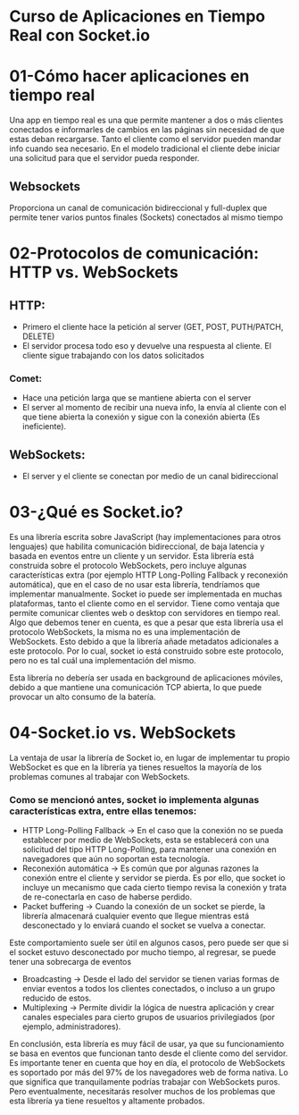 # Curso de Aplicaciones en Tiempo Real con Socket.io
# 01-Cómo hacer aplicaciones en tiempo real
  Una app en tiempo real es una que permite mantener a dos o más clientes conectados e informarles de cambios en las páginas sin necesidad de que estas deban recargarse.
  Tanto el cliente como el servidor pueden mandar info cuando sea necesario.
  En el modelo tradicional el cliente debe iniciar una solicitud para que el servidor pueda responder.
  ## Websockets
  Proporciona un canal de comunicación bidireccional y full-duplex que permite tener varios puntos finales (Sockets) conectados al mismo tiempo
# 02-Protocolos de comunicación: HTTP vs. WebSockets
  ## HTTP:
  - Primero el cliente hace la petición al server (GET, POST, PUTH/PATCH, DELETE)
  - El servidor procesa todo eso y devuelve una respuesta al cliente. El cliente sigue trabajando con los datos solicitados
  ### Comet:
  - Hace una petición larga que se mantiene abierta con el server
  - El server al momento de recibir una nueva info, la envía al cliente con el que tiene abierta la conexión y sigue con la conexión abierta (Es ineficiente).
  ## WebSockets: 
  - El server y el cliente se conectan por medio de un canal bidireccional

# 03-¿Qué es Socket.io?
  Es una librería escrita sobre JavaScript (hay implementaciones para otros lenguajes) que habilita comunicación bidireccional, de baja latencia y basada en eventos entre un cliente y un servidor.
  Esta librería está construida sobre el protocolo WebSockets, pero incluye algunas características extra (por ejemplo HTTP Long-Polling Fallback y reconexión automática), que en el caso de no usar esta librería, tendríamos que implementar manualmente.
  Socket io puede ser implementada en muchas plataformas, tanto el cliente como en el servidor. Tiene como ventaja que permite comunicar clientes web o desktop con servidores en tiempo real.
  Algo que debemos tener en cuenta, es que a pesar que esta librería usa el protocolo WebSockets, la misma no es una implementación de WebSockets. Esto debido a que la librería añade metadatos adicionales a este protocolo. Por lo cual, socket io está construido sobre este protocolo, pero no es tal cuál una implementación del mismo.

  Esta librería no debería ser usada en background de aplicaciones móviles, debido a que mantiene una comunicación TCP abierta, lo que puede provocar un alto consumo de la batería.
# 04-Socket.io vs. WebSockets
  La ventaja de usar la librería de Socket io, en lugar de implementar tu propio WebSocket es que en la librería ya tienes resueltos la mayoría de los problemas comunes al trabajar con WebSockets.
  ### Como se mencionó antes, socket io implementa algunas características extra, entre ellas tenemos:

  - HTTP Long-Polling Fallback → En el caso que la conexión no se pueda establecer por medio de WebSockets, esta se establecerá con una solicitud del tipo HTTP Long-Polling, para mantener una conexión en navegadores que aún no soportan esta tecnología.
  - Reconexión automática → Es común que por algunas razones la conexión entre el cliente y servidor se pierda. Es por ello, que socket io incluye un mecanismo que cada cierto tiempo revisa la conexión y trata de re-conectarla en caso de haberse perdido.
  - Packet buffering → Cuando la conexión de un socket se pierde, la librería almacenará cualquier evento que llegue mientras está desconectado y lo enviará cuando el socket se vuelva a conectar.

  Este comportamiento suele ser útil en algunos casos, pero puede ser que si el socket estuvo desconectado por mucho tiempo, al regresar, se puede tener una sobrecarga de eventos
  
  - Broadcasting → Desde el lado del servidor se tienen varias formas de enviar eventos a todos los clientes conectados, o incluso a un grupo reducido de estos.
  - Multiplexing → Permite dividir la lógica de nuestra aplicación y crear canales especiales para cierto grupos de usuarios privilegiados (por ejemplo, administradores).

  En conclusión, esta librería es muy fácil de usar, ya que su funcionamiento se basa en eventos que funcionan tanto desde el cliente como del servidor.
  Es importante tener en cuenta que hoy en día, el protocolo de WebSockets es soportado por más del 97% de los navegadores web de forma nativa. Lo que significa que tranquilamente podrías trabajar con WebSockets puros.
  Pero eventualmente, necesitarás resolver muchos de los problemas que esta librería ya tiene resueltos y altamente probados.